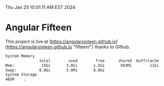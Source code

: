 Thu Jan 25 10:01:11 AM EST 2024

# Angular Fifteen


This project is live at [https://angularsixteen.github.io](https://angularsixteen.github.io "fifteen!") thanks to Github.

```bash
System Memory
               total        used        free      shared  buff/cache   available
Mem:            15Gi       3.0Gi       1.5Gi       503Mi        11Gi        12Gi
Swap:          8.0Gi       5.0Mi       8.0Gi
System Storage
465M	.
```
